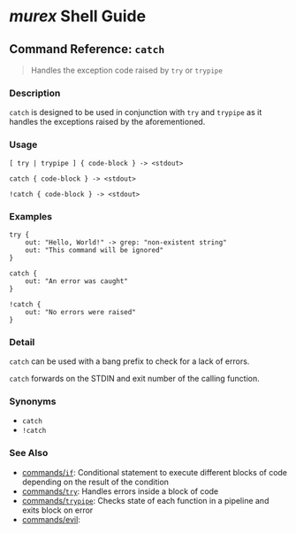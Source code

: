 # _murex_ Shell Guide

## Command Reference: `catch`

> Handles the exception code raised by `try` or `trypipe` 

### Description

`catch` is designed to be used in conjunction with `try` and `trypipe` as it
handles the exceptions raised by the aforementioned.

### Usage

    [ try | trypipe ] { code-block } -> <stdout>
    
    catch { code-block } -> <stdout>
    
    !catch { code-block } -> <stdout>

### Examples

    try {
        out: "Hello, World!" -> grep: "non-existent string"
        out: "This command will be ignored"
    }
    
    catch {
        out: "An error was caught"
    }
    
    !catch {
        out: "No errors were raised"
    }

### Detail

`catch` can be used with a bang prefix to check for a lack of errors.

`catch` forwards on the STDIN and exit number of the calling function.

### Synonyms

* `catch`
* `!catch`


### See Also

* [commands/`if`](../commands/if.md):
  Conditional statement to execute different blocks of code depending on the result of the condition
* [commands/`try`](../commands/try.md):
  Handles errors inside a block of code
* [commands/`trypipe`](../commands/trypipe.md):
  Checks state of each function in a pipeline and exits block on error
* [commands/evil](../commands/evil.md):
  